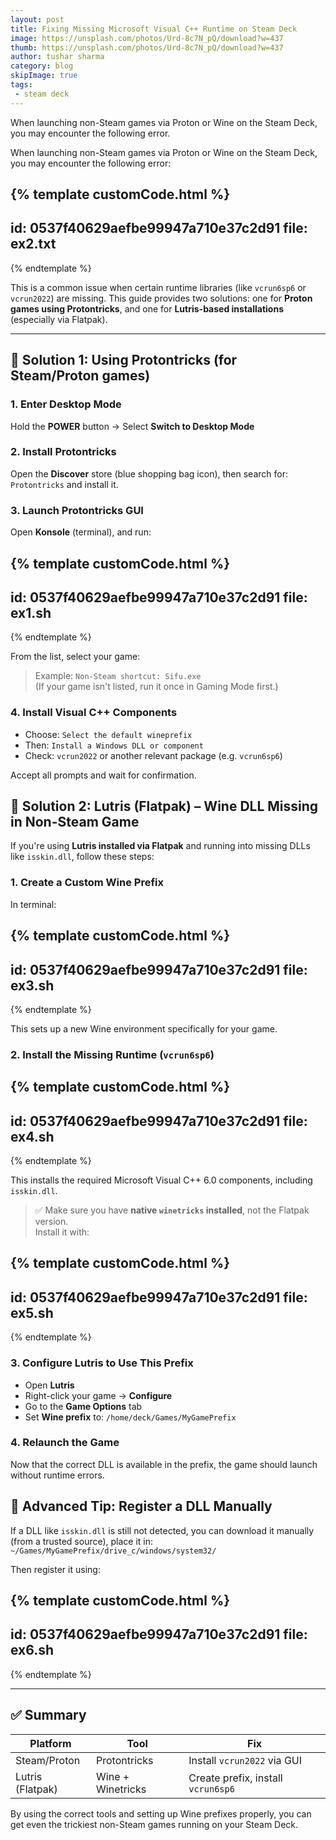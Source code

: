 ```yaml
---
layout: post
title: Fixing Missing Microsoft Visual C++ Runtime on Steam Deck
image: https://unsplash.com/photos/Urd-8c7N_pQ/download?w=437
thumb: https://unsplash.com/photos/Urd-8c7N_pQ/download?w=437
author: tushar sharma
category: blog
skipImage: true
tags:
 - steam deck
---
```


When launching non-Steam games via Proton or Wine on the Steam Deck, you may encounter the following error.<!-- truncate_here -->

When launching non-Steam games via Proton or Wine on the Steam Deck, you may encounter the following error:

{% template  customCode.html %}
---
id: 0537f40629aefbe99947a710e37c2d91
file: ex2.txt
---
{% endtemplate %}


This is a common issue when certain runtime libraries (like `vcrun6sp6` or `vcrun2022`) are missing. This guide provides two solutions: one for **Proton games using Protontricks**, and one for **Lutris-based installations** (especially via Flatpak).

---

## 🧭 Solution 1: Using Protontricks (for Steam/Proton games)

### 1. Enter Desktop Mode

Hold the **POWER** button → Select **Switch to Desktop Mode**

### 2. Install Protontricks

Open the **Discover** store (blue shopping bag icon), then search for: `Protontricks` and install it.


### 3. Launch Protontricks GUI

Open **Konsole** (terminal), and run:

{% template  customCode.html %}
---
id: 0537f40629aefbe99947a710e37c2d91
file: ex1.sh
---
{% endtemplate %}


From the list, select your game:
> Example: `Non-Steam shortcut: Sifu.exe`  
(If your game isn't listed, run it once in Gaming Mode first.)

### 4. Install Visual C++ Components

- Choose: `Select the default wineprefix`
- Then: `Install a Windows DLL or component`
- Check: `vcrun2022` or another relevant package (e.g. `vcrun6sp6`)

Accept all prompts and wait for confirmation.



## 🧩 Solution 2: Lutris (Flatpak) – Wine DLL Missing in Non-Steam Game

If you're using **Lutris installed via Flatpak** and running into missing DLLs like `isskin.dll`, follow these steps:

### 1. Create a Custom Wine Prefix

In terminal:

{% template  customCode.html %}
---
id: 0537f40629aefbe99947a710e37c2d91
file: ex3.sh
---
{% endtemplate %}

This sets up a new Wine environment specifically for your game.

### 2. Install the Missing Runtime (`vcrun6sp6`)

{% template  customCode.html %}
---
id: 0537f40629aefbe99947a710e37c2d91
file: ex4.sh
---
{% endtemplate %}

This installs the required Microsoft Visual C++ 6.0 components, including `isskin.dll`.

> ✅ Make sure you have **native `winetricks` installed**, not the Flatpak version.  
> Install it with:

{% template  customCode.html %}
---
id: 0537f40629aefbe99947a710e37c2d91
file: ex5.sh
---
{% endtemplate %}


### 3. Configure Lutris to Use This Prefix

- Open **Lutris**
- Right-click your game → **Configure**
- Go to the **Game Options** tab
- Set **Wine prefix** to: `/home/deck/Games/MyGamePrefix`


### 4. Relaunch the Game

Now that the correct DLL is available in the prefix, the game should launch without runtime errors.


## 🧪 Advanced Tip: Register a DLL Manually

If a DLL like `isskin.dll` is still not detected, you can download it manually (from a trusted source), place it in: `~/Games/MyGamePrefix/drive_c/windows/system32/`


Then register it using:

{% template  customCode.html %}
---
id: 0537f40629aefbe99947a710e37c2d91
file: ex6.sh
---
{% endtemplate %}

---

## ✅ Summary

| Platform         | Tool             | Fix                                 |
|------------------|------------------|--------------------------------------|
| Steam/Proton     | Protontricks     | Install `vcrun2022` via GUI         |
| Lutris (Flatpak) | Wine + Winetricks| Create prefix, install `vcrun6sp6`  |

By using the correct tools and setting up Wine prefixes properly, you can get even the trickiest non-Steam games running on your Steam Deck.
